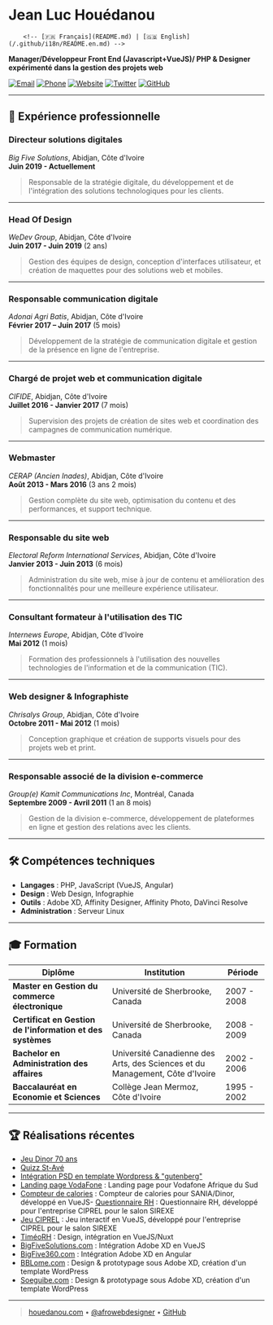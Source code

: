 # **Jean Luc Houédanou**

        <!-- [🇫🇷 Français](README.md) | [🇬🇧 English](/.github/i18n/README.en.md) -->

**Manager/Développeur Front End (Javascript+VueJS)/
PHP & Designer expérimenté dans la gestion des projets web**

[![Email](https://img.shields.io/badge/Email-jeanluc%40houedanou.com-blue)](mailto:jeanluc@houedanou.com)
[![Phone](https://img.shields.io/badge/Phone-%2B225%2007%2048%2034%2082%2021-green)](tel:+22507483482021)
[![Website](https://img.shields.io/badge/Website-houedanou.com-orange)](https://houedanou.com)
[![Twitter](https://img.shields.io/badge/Twitter-%40afrowebdesigner-1DA1F2)](https://twitter.com/afrowebdesigner)
[![GitHub](https://img.shields.io/badge/GitHub-jhouedanou-181717)](https://github.com/jhouedanou)

---

## 💼 **Expérience professionnelle**

### **Directeur solutions digitales**

_Big Five Solutions_, Abidjan, Côte d'Ivoire  
**Juin 2019 - Actuellement**

> Responsable de la stratégie digitale, du développement et de l'intégration des solutions technologiques pour les clients.

---

### **Head Of Design**

_WeDev Group_, Abidjan, Côte d'Ivoire  
**Juin 2017 - Juin 2019** (2 ans)

> Gestion des équipes de design, conception d'interfaces utilisateur, et création de maquettes pour des solutions web et mobiles.

---

### **Responsable communication digitale**

_Adonai Agri Batis_, Abidjan, Côte d'Ivoire  
**Février 2017 – Juin 2017** (5 mois)

> Développement de la stratégie de communication digitale et gestion de la présence en ligne de l'entreprise.

---

### **Chargé de projet web et communication digitale**

_CIFIDE_, Abidjan, Côte d'Ivoire  
**Juillet 2016 - Janvier 2017** (7 mois)

> Supervision des projets de création de sites web et coordination des campagnes de communication numérique.

---

### **Webmaster**

_CERAP (Ancien Inades)_, Abidjan, Côte d'Ivoire  
**Août 2013 - Mars 2016** (3 ans 2 mois)

> Gestion complète du site web, optimisation du contenu et des performances, et support technique.

---

### **Responsable du site web**

_Electoral Reform International Services_, Abidjan, Côte d'Ivoire  
**Janvier 2013 - Juin 2013** (6 mois)

> Administration du site web, mise à jour de contenu et amélioration des fonctionnalités pour une meilleure expérience utilisateur.

---

### **Consultant formateur à l'utilisation des TIC**

_Internews Europe_, Abidjan, Côte d'Ivoire  
**Mai 2012** (1 mois)

> Formation des professionnels à l'utilisation des nouvelles technologies de l'information et de la communication (TIC).

---

### **Web designer & Infographiste**

_Chrisalys Group_, Abidjan, Côte d'Ivoire  
**Octobre 2011 - Mai 2012** (1 mois)

> Conception graphique et création de supports visuels pour des projets web et print.

---

### **Responsable associé de la division e-commerce**

_Group(e) Kamit Communications Inc_, Montréal, Canada  
**Septembre 2009 - Avril 2011** (1 an 8 mois)

> Gestion de la division e-commerce, développement de plateformes en ligne et gestion des relations avec les clients.

---

## 🛠 **Compétences techniques**

- **Langages** : PHP, JavaScript (VueJS, Angular)
- **Design** : Web Design, Infographie
- **Outils** : Adobe XD, Affinity Designer, Affinity Photo, DaVinci Resolve
- **Administration** : Serveur Linux

---

## 🎓 **Formation**

| Diplôme                                                    | Institution                                                                  | Période     |
| ---------------------------------------------------------- | ---------------------------------------------------------------------------- | ----------- |
| **Master en Gestion du commerce électronique**             | Université de Sherbrooke, Canada                                             | 2007 - 2008 |
| **Certificat en Gestion de l'information et des systèmes** | Université de Sherbrooke, Canada                                             | 2008 - 2009 |
| **Bachelor en Administration des affaires**                | Université Canadienne des Arts, des Sciences et du Management, Côte d'Ivoire | 2002 - 2006 |
| **Baccalauréat en Economie et Sciences**                   | Collège Jean Mermoz, Côte d'Ivoire                                           | 1995 - 2002 |

---

## 🏆 **Réalisations récentes**

- [Jeu Dinor 70 ans](https://roue.dinorapp.com/)
- [Quizz St-Avé](https://quizzstave.netlify.app/)
- [Intégration PSD en template Wordpress & "gutenberg"](https://soboa95ans.com)
- [Landing page VodaFone](https://txtengage-vodafone.vercel.app/) : Landing page pour Vodafone Afrique du Sud
- [Compteur de calories](https://dinor-calorie-counter-alt.vercel.app/) : Compteur de calories pour SANIA/Dinor, développé en VueJS- [Questionnaire RH](https://ciprelrh.netlify.app/) : Questionnaire RH, développé pour l'entreprise CIPREL pour le salon SIREXE
- [Jeu CIPREL](https://jeuciprel.vercel.app/) : Jeu interactif en VueJS, développé pour l'entreprise CIPREL pour le salon SIREXE
- [TiméoRH](https://timeo-rh.vercel.app/) : Design, intégration en VueJS/Nuxt
- [BigFiveSolutions.com](https://bigfivesolutions.com/) : Intégration Adobe XD en VueJS
- [BigFive360.com](https://bigfive360.com) : Intégration Adobe XD en Angular
- [BBLome.com](https://bblome.com) : Design & prototypage sous Adobe XD, création d'un template WordPress
- [Soeguibe.com](https://soeguibe.com) : Design & prototypage sous Adobe XD, création d'un template WordPress

---

> [houedanou.com](https://houedanou.com) • [@afrowebdesigner](https://twitter.com/afrowebdesigner) • [GitHub](https://github.com/jhouedanou)

